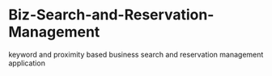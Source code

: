 # Biz-Search-and-Reservation-Management
keyword and proximity based business search and reservation management application
